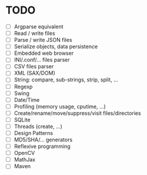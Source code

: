 # TODO

- [ ] Argparse equivalent
- [ ] Read / write files
- [ ] Parse / write JSON files
- [ ] Serialize objects, data persistence
- [ ] Embedded web browser
- [ ] INI/.conf/... files parser
- [ ] CSV files parser
- [ ] XML (SAX/DOM)
- [ ] String: compare, sub-strings, strip, split, ...
- [ ] Regexp
- [ ] Swing
- [ ] Date/Time
- [ ] Profiling (memory usage, cputime, ...)
- [ ] Create/rename/move/suppress/visit files/directories
- [ ] SQLite
- [ ] Threads (create, ...)
- [ ] Design Patterns
- [ ] MD5/SHA/... generators
- [ ] Reflexive programming
- [ ] OpenCV
- [ ] MathJax
- [ ] Maven

